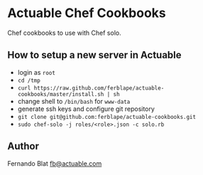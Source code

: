 # Actuable Chef Cookbooks

Chef cookbooks to use with Chef solo.

## How to setup a new server in Actuable

  - login as `root`
  - `cd /tmp`
  - `curl https://raw.github.com/ferblape/actuable-cookbooks/master/install.sh | sh`
  - change shell to `/bin/bash` for `www-data`
  - generate ssh keys and configure git repository
  - `git clone git@github.com:ferblape/actuable-cookbooks.git`
  - `sudo chef-solo -j roles/<role>.json -c solo.rb`

## Author

Fernando Blat <fb@actuable.com>
